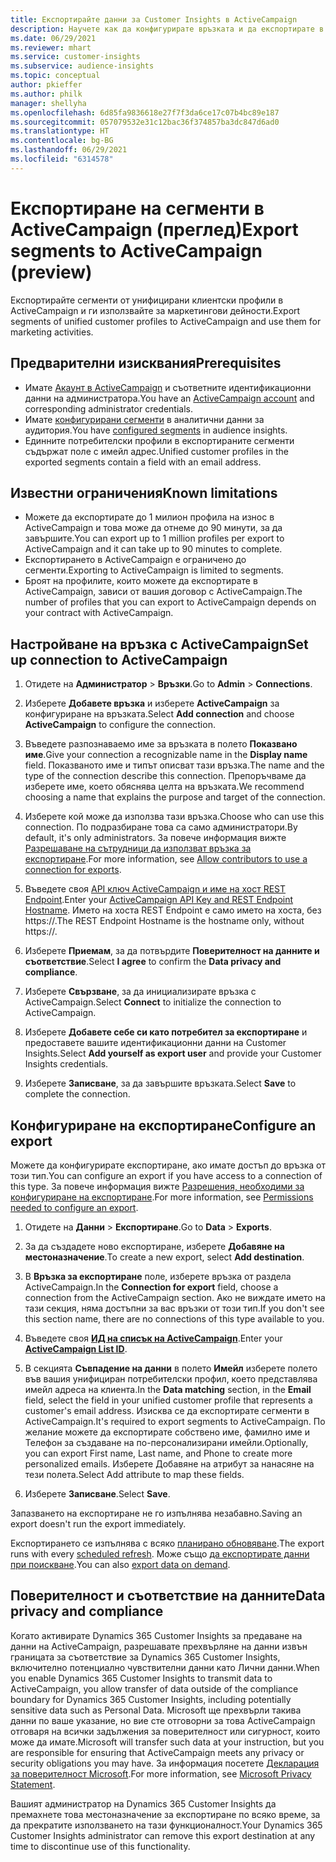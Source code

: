 ```yaml
---
title: Експортирайте данни за Customer Insights в ActiveCampaign
description: Научете как да конфигурирате връзката и да експортирате в ActiveCampaign.
ms.date: 06/29/2021
ms.reviewer: mhart
ms.service: customer-insights
ms.subservice: audience-insights
ms.topic: conceptual
author: pkieffer
ms.author: philk
manager: shellyha
ms.openlocfilehash: 6d85fa9836618e27f7f3da6ce17c07b4bc89e187
ms.sourcegitcommit: 057079532e31c12bac36f374857ba3dc847d6ad0
ms.translationtype: HT
ms.contentlocale: bg-BG
ms.lasthandoff: 06/29/2021
ms.locfileid: "6314578"
---
```

# <a name="export-segments-to-activecampaign-preview"></a><span data-ttu-id="8b857-103">Експортиране на сегменти в ActiveCampaign (преглед)</span><span class="sxs-lookup"><span data-stu-id="8b857-103">Export segments to ActiveCampaign (preview)</span></span>

<span data-ttu-id="8b857-104">Експортирайте сегменти от унифицирани клиентски профили в ActiveCampaign и ги използвайте за маркетингови дейности.</span><span class="sxs-lookup"><span data-stu-id="8b857-104">Export segments of unified customer profiles to ActiveCampaign and use them for marketing activities.</span></span>

## <a name="prerequisites"></a><span data-ttu-id="8b857-105">Предварителни изисквания</span><span class="sxs-lookup"><span data-stu-id="8b857-105">Prerequisites</span></span>

-   <span data-ttu-id="8b857-106">Имате [Акаунт в ActiveCampaign](https://www.activecampaign.com/) и съответните идентификационни данни на администратора.</span><span class="sxs-lookup"><span data-stu-id="8b857-106">You have an [ActiveCampaign account](https://www.activecampaign.com/) and corresponding administrator credentials.</span></span>
-   <span data-ttu-id="8b857-107">Имате [конфигурирани сегменти](segments.md) в аналитични данни за аудитория.</span><span class="sxs-lookup"><span data-stu-id="8b857-107">You have [configured segments](segments.md) in audience insights.</span></span>
-   <span data-ttu-id="8b857-108">Единните потребителски профили в експортираните сегменти съдържат поле с имейл адрес.</span><span class="sxs-lookup"><span data-stu-id="8b857-108">Unified customer profiles in the exported segments contain a field with an email address.</span></span>

## <a name="known-limitations"></a><span data-ttu-id="8b857-109">Известни ограничения</span><span class="sxs-lookup"><span data-stu-id="8b857-109">Known limitations</span></span>

- <span data-ttu-id="8b857-110">Можете да експортирате до 1 милион профила на износ в ActiveCampaign и това може да отнеме до 90 минути, за да завършите.</span><span class="sxs-lookup"><span data-stu-id="8b857-110">You can export up to 1 million profiles per export to ActiveCampaign and it can take up to 90 minutes to complete.</span></span>
- <span data-ttu-id="8b857-111">Експортирането в ActiveCampaign е ограничено до сегменти.</span><span class="sxs-lookup"><span data-stu-id="8b857-111">Exporting to ActiveCampaign is limited to segments.</span></span>
- <span data-ttu-id="8b857-112">Броят на профилите, които можете да експортирате в ActiveCampaign, зависи от вашия договор с ActiveCampaign.</span><span class="sxs-lookup"><span data-stu-id="8b857-112">The number of profiles that you can export to ActiveCampaign depends on your contract with ActiveCampaign.</span></span>

## <a name="set-up-connection-to-activecampaign"></a><span data-ttu-id="8b857-113">Настройване на връзка с ActiveCampaign</span><span class="sxs-lookup"><span data-stu-id="8b857-113">Set up connection to ActiveCampaign</span></span>

1. <span data-ttu-id="8b857-114">Отидете на **Администратор** > **Връзки**.</span><span class="sxs-lookup"><span data-stu-id="8b857-114">Go to **Admin** > **Connections**.</span></span>

1. <span data-ttu-id="8b857-115">Изберете **Добавете връзка** и изберете **ActiveCampaign** за конфигуриране на връзката.</span><span class="sxs-lookup"><span data-stu-id="8b857-115">Select **Add connection** and choose **ActiveCampaign** to configure the connection.</span></span>

1. <span data-ttu-id="8b857-116">Въведете разпознаваемо име за връзката в полето **Показвано име**.</span><span class="sxs-lookup"><span data-stu-id="8b857-116">Give your connection a recognizable name in the **Display name** field.</span></span> <span data-ttu-id="8b857-117">Показваното име и типът описват тази връзка.</span><span class="sxs-lookup"><span data-stu-id="8b857-117">The name and the type of the connection describe this connection.</span></span> <span data-ttu-id="8b857-118">Препоръчваме да изберете име, което обяснява целта на връзката.</span><span class="sxs-lookup"><span data-stu-id="8b857-118">We recommend choosing a name that explains the purpose and target of the connection.</span></span>

1. <span data-ttu-id="8b857-119">Изберете кой може да използва тази връзка.</span><span class="sxs-lookup"><span data-stu-id="8b857-119">Choose who can use this connection.</span></span> <span data-ttu-id="8b857-120">По подразбиране това са само администратори.</span><span class="sxs-lookup"><span data-stu-id="8b857-120">By default, it's only administrators.</span></span> <span data-ttu-id="8b857-121">За повече информация вижте [Разрешаване на сътрудници да използват връзка за експортиране](connections.md#allow-contributors-to-use-a-connection-for-exports).</span><span class="sxs-lookup"><span data-stu-id="8b857-121">For more information, see [Allow contributors to use a connection for exports](connections.md#allow-contributors-to-use-a-connection-for-exports).</span></span>

1. <span data-ttu-id="8b857-122">Въведете своя [API ключ ActiveCampaign и име на хост REST Endpoint](https://help.activecampaign.com/hc/articles/207317590-Getting-started-with-the-API#how-to-obtain-your-activecampaign-api-url-and-key).</span><span class="sxs-lookup"><span data-stu-id="8b857-122">Enter your [ActiveCampaign API Key and REST Endpoint Hostname](https://help.activecampaign.com/hc/articles/207317590-Getting-started-with-the-API#how-to-obtain-your-activecampaign-api-url-and-key).</span></span> <span data-ttu-id="8b857-123">Името на хоста REST Endpoint е само името на хоста, без https://.</span><span class="sxs-lookup"><span data-stu-id="8b857-123">The REST Endpoint Hostname is the hostname only, without https://.</span></span> 

1. <span data-ttu-id="8b857-124">Изберете **Приемам**, за да потвърдите **Поверителност на данните и съответствие**.</span><span class="sxs-lookup"><span data-stu-id="8b857-124">Select **I agree** to confirm the **Data privacy and compliance**.</span></span>

1. <span data-ttu-id="8b857-125">Изберете **Свързване**, за да инициализирате връзка с ActiveCampaign.</span><span class="sxs-lookup"><span data-stu-id="8b857-125">Select **Connect** to initialize the connection to ActiveCampaign.</span></span>

1. <span data-ttu-id="8b857-126">Изберете **Добавете себе си като потребител за експортиране** и предоставете вашите идентификационни данни на Customer Insights.</span><span class="sxs-lookup"><span data-stu-id="8b857-126">Select **Add yourself as export user** and provide your Customer Insights credentials.</span></span>

1. <span data-ttu-id="8b857-127">Изберете **Записване**, за да завършите връзката.</span><span class="sxs-lookup"><span data-stu-id="8b857-127">Select **Save** to complete the connection.</span></span>

## <a name="configure-an-export"></a><span data-ttu-id="8b857-128">Конфигуриране на експортиране</span><span class="sxs-lookup"><span data-stu-id="8b857-128">Configure an export</span></span>

<span data-ttu-id="8b857-129">Можете да конфигурирате експортиране, ако имате достъп до връзка от този тип.</span><span class="sxs-lookup"><span data-stu-id="8b857-129">You can configure an export if you have access to a connection of this type.</span></span> <span data-ttu-id="8b857-130">За повече информация вижте [Разрешения, необходими за конфигуриране на експортиране](export-destinations.md#set-up-a-new-export).</span><span class="sxs-lookup"><span data-stu-id="8b857-130">For more information, see [Permissions needed to configure an export](export-destinations.md#set-up-a-new-export).</span></span>

1. <span data-ttu-id="8b857-131">Отидете на **Данни** > **Експортиране**.</span><span class="sxs-lookup"><span data-stu-id="8b857-131">Go to **Data** > **Exports**.</span></span>

1. <span data-ttu-id="8b857-132">За да създадете ново експортиране, изберете **Добавяне на местоназначение**.</span><span class="sxs-lookup"><span data-stu-id="8b857-132">To create a new export, select **Add destination**.</span></span>

1. <span data-ttu-id="8b857-133">В **Връзка за експортиране** поле, изберете връзка от раздела ActiveCampaign.</span><span class="sxs-lookup"><span data-stu-id="8b857-133">In the **Connection for export** field, choose a connection from the ActiveCampaign section.</span></span> <span data-ttu-id="8b857-134">Ако не виждате името на тази секция, няма достъпни за вас връзки от този тип.</span><span class="sxs-lookup"><span data-stu-id="8b857-134">If you don't see this section name, there are no connections of this type available to you.</span></span>

1. <span data-ttu-id="8b857-135">Въведете своя [**ИД на списък на ActiveCampaign**](https://help.activecampaign.com/hc/articles/360000030559-How-to-create-a-list-in-ActiveCampaign).</span><span class="sxs-lookup"><span data-stu-id="8b857-135">Enter your [**ActiveCampaign List ID**](https://help.activecampaign.com/hc/articles/360000030559-How-to-create-a-list-in-ActiveCampaign).</span></span>    

3. <span data-ttu-id="8b857-136">В секцията **Съвпадение на данни** в полето **Имейл** изберете полето във вашия унифициран потребителски профил, което представлява имейл адреса на клиента.</span><span class="sxs-lookup"><span data-stu-id="8b857-136">In the **Data matching** section, in the **Email** field, select the field in your unified customer profile that represents a customer's email address.</span></span> <span data-ttu-id="8b857-137">Изисква се да експортирате сегменти в ActiveCampaign.</span><span class="sxs-lookup"><span data-stu-id="8b857-137">It's required to export segments to ActiveCampaign.</span></span> <span data-ttu-id="8b857-138">По желание можете да експортирате собствено име, фамилно име и Телефон за създаване на по-персонализирани имейли.</span><span class="sxs-lookup"><span data-stu-id="8b857-138">Optionally, you can export First name, Last name, and Phone to create more personalized emails.</span></span> <span data-ttu-id="8b857-139">Изберете Добавяне на атрибут за нанасяне на тези полета.</span><span class="sxs-lookup"><span data-stu-id="8b857-139">Select Add attribute to map these fields.</span></span>

1. <span data-ttu-id="8b857-140">Изберете **Записване**.</span><span class="sxs-lookup"><span data-stu-id="8b857-140">Select **Save**.</span></span>

<span data-ttu-id="8b857-141">Запазването на експортиране не го изпълнява незабавно.</span><span class="sxs-lookup"><span data-stu-id="8b857-141">Saving an export doesn't run the export immediately.</span></span>

<span data-ttu-id="8b857-142">Експортирането се изпълнява с всяко [планирано обновяване](system.md#schedule-tab).</span><span class="sxs-lookup"><span data-stu-id="8b857-142">The export runs with every [scheduled refresh](system.md#schedule-tab).</span></span> <span data-ttu-id="8b857-143">Може също [да експортирате данни при поискване](export-destinations.md#run-exports-on-demand).</span><span class="sxs-lookup"><span data-stu-id="8b857-143">You can also [export data on demand](export-destinations.md#run-exports-on-demand).</span></span> 


## <a name="data-privacy-and-compliance"></a><span data-ttu-id="8b857-144">Поверителност и съответствие на данните</span><span class="sxs-lookup"><span data-stu-id="8b857-144">Data privacy and compliance</span></span>

<span data-ttu-id="8b857-145">Когато активирате Dynamics 365 Customer Insights за предаване на данни на ActiveCampaign, разрешавате прехвърляне на данни извън границата за съответствие за Dynamics 365 Customer Insights, включително потенциално чувствителни данни като Лични данни.</span><span class="sxs-lookup"><span data-stu-id="8b857-145">When you enable Dynamics 365 Customer Insights to transmit data to ActiveCampaign, you allow transfer of data outside of the compliance boundary for Dynamics 365 Customer Insights, including potentially sensitive data such as Personal Data.</span></span> <span data-ttu-id="8b857-146">Microsoft ще прехвърли такива данни по ваше указание, но вие сте отговорни за това ActiveCampaign отговаря на всички задължения за поверителност или сигурност, които може да имате.</span><span class="sxs-lookup"><span data-stu-id="8b857-146">Microsoft will transfer such data at your instruction, but you are responsible for ensuring that ActiveCampaign meets any privacy or security obligations you may have.</span></span> <span data-ttu-id="8b857-147">За информация посетете [Декларация за поверителност Microsoft](https://go.microsoft.com/fwlink/?linkid=396732).</span><span class="sxs-lookup"><span data-stu-id="8b857-147">For more information, see [Microsoft Privacy Statement](https://go.microsoft.com/fwlink/?linkid=396732).</span></span>

<span data-ttu-id="8b857-148">Вашият администратор на Dynamics 365 Customer Insights да премахнете това местоназначение за експортиране по всяко време, за да прекратите използването на тази функционалност.</span><span class="sxs-lookup"><span data-stu-id="8b857-148">Your Dynamics 365 Customer Insights administrator can remove this export destination at any time to discontinue use of this functionality.</span></span>
